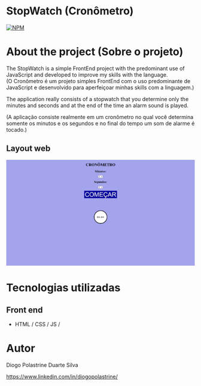 # StopWatch (Cronômetro) 
[![NPM](https://img.shields.io/npm/l/react)](https://github.com/Deekzzyy/Stopwatch_Project/blob/main/LICENSE) 


# About the project (Sobre o projeto)

The StopWatch is a simple FrontEnd project with the predominant use of JavaScript and developed to improve my skills with the language.
<br>
(O Cronômetro é um projeto simples FrontEnd com o uso predominante de JavaScript e desenvolvido para aperfeiçoar minhas skills com a linguagem.)

The application really consists of a stopwatch that you determine only the minutes and seconds and at the end of the time an alarm sound is played.

(A aplicação consiste realmente em um cronômetro no qual você determina somente os minutos e os segundos e no final do tempo um som de alarme é tocado.)


## Layout web
![Web 1](https://github.com/Deekzzyy/Stopwatch_Project/blob/main/assets/Web%20Model%20Pic.jpg)


# Tecnologias utilizadas

## Front end

- HTML / CSS / JS / 


# Autor

Diogo Polastrine Duarte Silva

https://www.linkedin.com/in/diogopolastrine/

